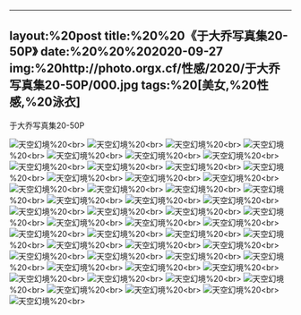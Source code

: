 ﻿---
layout:%20post
title:%20%20《于大乔写真集20-50P》
date:%20%20%202020-09-27
img:%20http://photo.orgx.cf/性感/2020/于大乔写真集20-50P/000.jpg
tags:%20[美女,%20性感,%20泳衣]
---

于大乔写真集20-50P



![天空幻境](http://photo.orgx.cf/性感/2020/于大乔写真集20-50P/001.jpg%20''天空幻境'')%20<br>
![天空幻境](http://photo.orgx.cf/性感/2020/于大乔写真集20-50P/002.jpg%20''天空幻境'')%20<br>
![天空幻境](http://photo.orgx.cf/性感/2020/于大乔写真集20-50P/003.jpg%20''天空幻境'')%20<br>
![天空幻境](http://photo.orgx.cf/性感/2020/于大乔写真集20-50P/004.jpg%20''天空幻境'')%20<br>
![天空幻境](http://photo.orgx.cf/性感/2020/于大乔写真集20-50P/005.jpg%20''天空幻境'')%20<br>
![天空幻境](http://photo.orgx.cf/性感/2020/于大乔写真集20-50P/006.jpg%20''天空幻境'')%20<br>
![天空幻境](http://photo.orgx.cf/性感/2020/于大乔写真集20-50P/007.jpg%20''天空幻境'')%20<br>
![天空幻境](http://photo.orgx.cf/性感/2020/于大乔写真集20-50P/008.jpg%20''天空幻境'')%20<br>
![天空幻境](http://photo.orgx.cf/性感/2020/于大乔写真集20-50P/009.jpg%20''天空幻境'')%20<br>
![天空幻境](http://photo.orgx.cf/性感/2020/于大乔写真集20-50P/010.jpg%20''天空幻境'')%20<br>
![天空幻境](http://photo.orgx.cf/性感/2020/于大乔写真集20-50P/011.jpg%20''天空幻境'')%20<br>
![天空幻境](http://photo.orgx.cf/性感/2020/于大乔写真集20-50P/012.jpg%20''天空幻境'')%20<br>
![天空幻境](http://photo.orgx.cf/性感/2020/于大乔写真集20-50P/013.jpg%20''天空幻境'')%20<br>
![天空幻境](http://photo.orgx.cf/性感/2020/于大乔写真集20-50P/014.jpg%20''天空幻境'')%20<br>
![天空幻境](http://photo.orgx.cf/性感/2020/于大乔写真集20-50P/015.jpg%20''天空幻境'')%20<br>
![天空幻境](http://photo.orgx.cf/性感/2020/于大乔写真集20-50P/016.jpg%20''天空幻境'')%20<br>
![天空幻境](http://photo.orgx.cf/性感/2020/于大乔写真集20-50P/017.jpg%20''天空幻境'')%20<br>
![天空幻境](http://photo.orgx.cf/性感/2020/于大乔写真集20-50P/018.jpg%20''天空幻境'')%20<br>
![天空幻境](http://photo.orgx.cf/性感/2020/于大乔写真集20-50P/019.jpg%20''天空幻境'')%20<br>
![天空幻境](http://photo.orgx.cf/性感/2020/于大乔写真集20-50P/020.jpg%20''天空幻境'')%20<br>
![天空幻境](http://photo.orgx.cf/性感/2020/于大乔写真集20-50P/021.jpg%20''天空幻境'')%20<br>
![天空幻境](http://photo.orgx.cf/性感/2020/于大乔写真集20-50P/022.jpg%20''天空幻境'')%20<br>
![天空幻境](http://photo.orgx.cf/性感/2020/于大乔写真集20-50P/023.jpg%20''天空幻境'')%20<br>
![天空幻境](http://photo.orgx.cf/性感/2020/于大乔写真集20-50P/024.jpg%20''天空幻境'')%20<br>
![天空幻境](http://photo.orgx.cf/性感/2020/于大乔写真集20-50P/025.jpg%20''天空幻境'')%20<br>
![天空幻境](http://photo.orgx.cf/性感/2020/于大乔写真集20-50P/026.jpg%20''天空幻境'')%20<br>
![天空幻境](http://photo.orgx.cf/性感/2020/于大乔写真集20-50P/027.jpg%20''天空幻境'')%20<br>
![天空幻境](http://photo.orgx.cf/性感/2020/于大乔写真集20-50P/028.jpg%20''天空幻境'')%20<br>
![天空幻境](http://photo.orgx.cf/性感/2020/于大乔写真集20-50P/029.jpg%20''天空幻境'')%20<br>
![天空幻境](http://photo.orgx.cf/性感/2020/于大乔写真集20-50P/030.jpg%20''天空幻境'')%20<br>
![天空幻境](http://photo.orgx.cf/性感/2020/于大乔写真集20-50P/031.jpg%20''天空幻境'')%20<br>
![天空幻境](http://photo.orgx.cf/性感/2020/于大乔写真集20-50P/032.jpg%20''天空幻境'')%20<br>
![天空幻境](http://photo.orgx.cf/性感/2020/于大乔写真集20-50P/033.jpg%20''天空幻境'')%20<br>
![天空幻境](http://photo.orgx.cf/性感/2020/于大乔写真集20-50P/034.jpg%20''天空幻境'')%20<br>
![天空幻境](http://photo.orgx.cf/性感/2020/于大乔写真集20-50P/035.jpg%20''天空幻境'')%20<br>
![天空幻境](http://photo.orgx.cf/性感/2020/于大乔写真集20-50P/036.jpg%20''天空幻境'')%20<br>
![天空幻境](http://photo.orgx.cf/性感/2020/于大乔写真集20-50P/037.jpg%20''天空幻境'')%20<br>
![天空幻境](http://photo.orgx.cf/性感/2020/于大乔写真集20-50P/038.jpg%20''天空幻境'')%20<br>
![天空幻境](http://photo.orgx.cf/性感/2020/于大乔写真集20-50P/039.jpg%20''天空幻境'')%20<br>
![天空幻境](http://photo.orgx.cf/性感/2020/于大乔写真集20-50P/040.jpg%20''天空幻境'')%20<br>
![天空幻境](http://photo.orgx.cf/性感/2020/于大乔写真集20-50P/041.jpg%20''天空幻境'')%20<br>
![天空幻境](http://photo.orgx.cf/性感/2020/于大乔写真集20-50P/042.jpg%20''天空幻境'')%20<br>
![天空幻境](http://photo.orgx.cf/性感/2020/于大乔写真集20-50P/043.jpg%20''天空幻境'')%20<br>
![天空幻境](http://photo.orgx.cf/性感/2020/于大乔写真集20-50P/044.jpg%20''天空幻境'')%20<br>
![天空幻境](http://photo.orgx.cf/性感/2020/于大乔写真集20-50P/045.jpg%20''天空幻境'')%20<br>
![天空幻境](http://photo.orgx.cf/性感/2020/于大乔写真集20-50P/046.jpg%20''天空幻境'')%20<br>
![天空幻境](http://photo.orgx.cf/性感/2020/于大乔写真集20-50P/047.jpg%20''天空幻境'')%20<br>
![天空幻境](http://photo.orgx.cf/性感/2020/于大乔写真集20-50P/048.jpg%20''天空幻境'')%20<br>
![天空幻境](http://photo.orgx.cf/性感/2020/于大乔写真集20-50P/049.jpg%20''天空幻境'')%20<br>
![天空幻境](http://photo.orgx.cf/性感/2020/于大乔写真集20-50P/050.jpg%20''天空幻境'')%20<br>